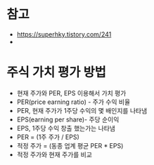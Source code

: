 # 참고
- https://superhky.tistory.com/241
- 
# 주식 가치 평가 방법
- 현재 주가와 PER, EPS 이용해서 가치 평가
- PER(price earning ratio) - 주가 수익 비율
- PER, 현재 주가가 1주당 수익의 몇 배인지를 나타냄
- EPS(earning per share)- 주당 순이익
- EPS, 1주당 수익 창출 했는가는 나타냄
- PER = (1주 주가 / EPS)
- 적정 주가 = (동종 업계 평균 PER * EPS)
- 적정 주가와 현재 주가를 비교

